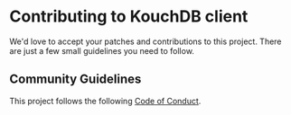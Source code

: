 # Contributing to KouchDB client
We'd love to accept your patches and contributions to this project. There are just a few small guidelines you need to follow.

## Community Guidelines
This project follows the following [Code of Conduct][code-of-conduct].

[code-of-conduct]: https://github.com/Alliander/KouchDB-client/blob/master/CODE_OF_CONDUCT.md
